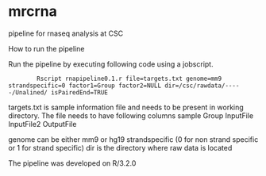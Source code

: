# mrcrna
pipeline for rnaseq analysis at CSC

How to run the pipeline

Run the pipeline by executing following code using a jobscript.
         
            Rscript rnapipeline0.1.r file=targets.txt genome=mm9 strandspecific=0 factor1=Group factor2=NULL dir=/csc/rawdata/-----/Unalined/ isPairedEnd=TRUE


targets.txt is  sample information file and needs to be present in working directory.
The file needs to have following columns
sample  Group   InputFile       InputFile2      OutputFile


genome can be either mm9 or hg19
strandspecific (0 for non strand specific or 1 for strand specific)
dir is the directory where raw data is located 

The pipeline was developed on  R/3.2.0

